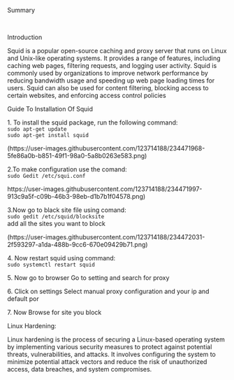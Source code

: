 <p> Summary <p><br>
<p> Introduction <p>
 <p> Squid is a popular open-source caching and proxy server that runs on Linux and Unix-like
operating systems. It provides a range of features, including caching web pages, filtering
requests, and logging user activity. Squid is commonly used by organizations to improve network
performance by reducing bandwidth usage and speeding up web page loading times for users.
Squid can also be used for content filtering, blocking access to certain websites, and enforcing
access control policies<p>
<p>Guide To Installation Of Squid<p>
<p>1. To install the squid package, run the following command:<br>
  <code>sudo apt-get update</code><br>
  <code>sudo apt-get install squid</code><br><p>
 (https://user-images.githubusercontent.com/123714188/234471968-5fe86a0b-b851-49f1-98a0-5a8b0263e583.png)

<p>2.To make configuration use the comand:<br>
  <code>sudo Gedit /etc/squi.conf</code><br><p>
https://user-images.githubusercontent.com/123714188/234471997-913c9a5f-c09b-46b3-98eb-d1b7b1f04578.png)

<p>3.Now go to black site file using comand:<br>
  <code>sudo gedit /etc/squid/blocksite</code><br>
  add all the sites you want to block<br><p>
 (https://user-images.githubusercontent.com/123714188/234472031-2f593297-a1da-488b-9cc6-670e09429b71.png)

 <p>4. Now restart squid using command:<br>
   <code>sudo systemctl restart squid</code><br><p>
 <p>5. Now go to browser Go to setting and search for proxy<p>
 <p>6. Click on settings Select manual proxy configuration and your ip and default por<p>
 <p>7. Now Browse for site you block<p>
 <p>Linux Hardening: <p>
<p>Linux hardening is the process of securing a Linux-based operating system by implementing various security measures to protect against potential threats, vulnerabilities, and attacks. It involves configuring the system to minimize potential attack vectors and reduce the risk of unauthorized access, data breaches, and system compromises.<p>
